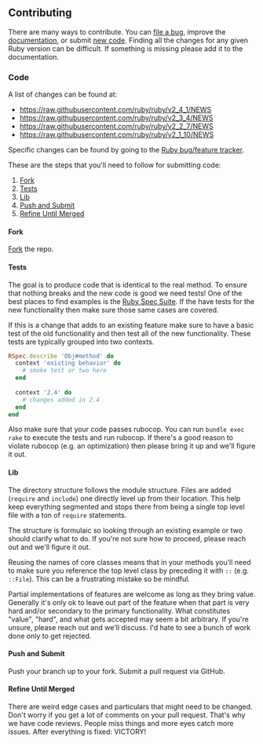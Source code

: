 ## Contributing

There are many ways to contribute. You can [file a bug], improve the
[documentation], or submit [new code](#code). Finding all the changes
for any given Ruby version can be difficult. If something is missing
please add it to the documentation.

### Code

A list of changes can be found at:

 * https://raw.githubusercontent.com/ruby/ruby/v2_4_1/NEWS
 * https://raw.githubusercontent.com/ruby/ruby/v2_3_4/NEWS
 * https://raw.githubusercontent.com/ruby/ruby/v2_2_7/NEWS
 * https://raw.githubusercontent.com/ruby/ruby/v2_1_10/NEWS

Specific changes can be found by going to the [Ruby bug/feature tracker].

These are the steps that you'll need to follow for submitting code:

1. [Fork](#fork)
2. [Tests](#tests)
3. [Lib](#lib)
4. [Push and Submit](#push-and-submit)
5. [Refine Until Merged](#refine-until-merged)

#### Fork

[Fork] the repo.

#### Tests

The goal is to produce code that is identical to the real method. To
ensure that nothing breaks and the new code is good we need tests! One
of the best places to find examples is the [Ruby Spec Suite]. If the
have tests for the new functionality then make sure those same cases
are covered.

If this is a change that adds to an existing feature make sure to have
a basic test of the old functionality and then test all of the new
functionality. These tests are typically grouped into two contexts.

```ruby
RSpec.describe 'Obj#method' do
  context 'existing behavior' do
    # smoke test or two here
  end
  
  context '2.4' do
    # changes added in 2.4
  end
end
```

Also make sure that your code passes rubocop. You can run
`bundle exec rake` to execute the tests and run rubocop. If there's
a good reason to violate rubocop (e.g. an optimization) then please
bring it up and we'll figure it out.

#### Lib

The directory structure follows the module structure. Files are added
(`require` and `include`) one directly level up from their location.
This help keep everything segmented and stops there from being a
single top level file with a ton of `require` statements.

The structure is formulaic so looking through an existing example
or two should clarify what to do. If you're not sure how to proceed,
please reach out and we'll figure it out.

Reusing the names of core classes means that in your methods you'll
need to make sure you reference the top level class by preceding it
with `::` (e.g. `::File`). This can be a frustrating mistake so be
mindful.

Partial implementations of features are welcome as long as they
bring value. Generally it's only ok to leave out part of the feature
when that part is very hard and/or secondary to the primary 
functionality. What constitutes "value", "hard", and what gets
accepted may seem a bit arbitrary. If you're unsure, please reach out
and we'll discuss. I'd hate to see a bunch of work done only to get
rejected.

#### Push and Submit

Push your branch up to your fork. Submit a pull request via
GitHub.

#### Refine Until Merged

There are weird edge cases and particulars that might need to be
changed. Don't worry if you get a lot of comments on your pull
request. That's why we have code reviews. People miss things and more
eyes catch more issues. After everything is fixed: VICTORY!

[file a bug]: https://github.com/AaronLasseigne/polyfill/issues/new
[documentation]: README.md
[Fork]: https://github.com/AaronLasseigne/polyfill/fork
[Ruby Spec Suite]: https://github.com/ruby/spec
[Ruby bug/feature tracker]: https://bugs.ruby-lang.org
